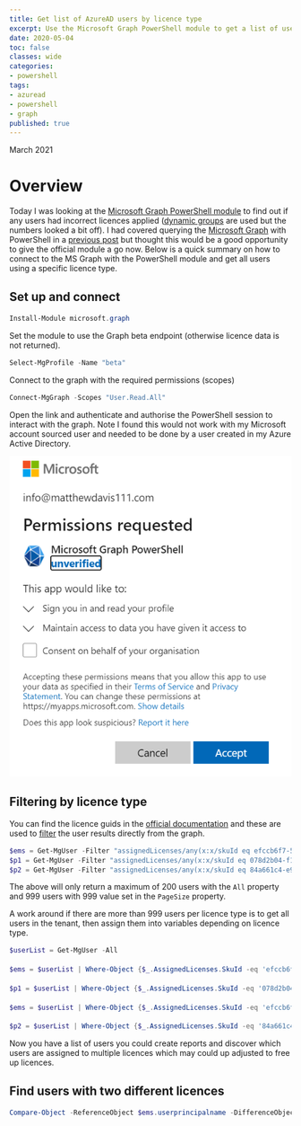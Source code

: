 ```yaml
---
title: Get list of AzureAD users by licence type
excerpt: Use the Microsoft Graph PowerShell module to get a list of users consuming a particular licence.
date: 2020-05-04
toc: false
classes: wide
categories:
- powershell
tags:
- azuread
- powershell
- graph
published: true
---
```

March 2021

# Overview

Today I was looking at the [Microsoft Graph PowerShell module] to find out if any users had incorrect licences applied ([dynamic groups] are used but the numbers looked a bit off). I had covered querying the [Microsoft Graph] with PowerShell in a [previous post] but thought this would be a good opportunity to give the official module a go now. Below is a quick summary on how to connect to the MS Graph with the PowerShell module and get all users using a specific licence type.

## Set up and connect

```powershell
Install-Module microsoft.graph
```

Set the module to use the Graph beta endpoint (otherwise licence data is not returned).

```powershell
Select-MgProfile -Name "beta" 
```

Connect to the graph with the required permissions (scopes)

```powershell
Connect-MgGraph -Scopes "User.Read.All"
```

Open the link and authenticate and authorise the PowerShell session to interact with the graph. Note I found this would not work with my Microsoft account sourced user and needed to be done by a user created in my Azure Active Directory.

![Dashboard overview](/images/azure-ad-ms-graph-lic/scopes.png)

## Filtering by licence type

You can find the licence guids in the [official documentation] and these are used to [filter] the user results directly from the graph.

```powershell
$ems = Get-MgUser -Filter "assignedLicenses/any(x:x/skuId eq efccb6f7-5641-4e0e-bd10-b4976e1bf68e)" -All # ENTERPRISE MOBILITY + SECURITY E3
$p1 = Get-MgUser -Filter "assignedLicenses/any(x:x/skuId eq 078d2b04-f1bd-4111-bbd4-b4b1b354cef4)" -All # AZURE ACTIVE DIRECTORY PREMIUM P1 
$p2 = Get-MgUser -Filter "assignedLicenses/any(x:x/skuId eq 84a661c4-e949-4bd2-a560-ed7766fcaf2b)" -All # AZURE ACTIVE DIRECTORY PREMIUM P2
```

The above will only return a maximum of 200 users with the ``All`` property and 999 users with 999 value set in the ```PageSize``` property.

A work around if there are more than 999 users per licence type is to get all users in the tenant, then assign them into variables depending on licence type.

```powershell
$userList = Get-MgUser -All

$ems = $userList | Where-Object {$_.AssignedLicenses.SkuId -eq 'efccb6f7-5641-4e0e-bd10-b4976e1bf68e'} | Select-Object  UserPrincipalName 

$p1 = $userList | Where-Object {$_.AssignedLicenses.SkuId -eq '078d2b04-f1bd-4111-bbd4-b4b1b354cef4'} | Select-Object UserPrincipalName 
 
$ems = $userList | Where-Object {$_.AssignedLicenses.SkuId -eq 'efccb6f7-5641-4e0e-bd10-b4976e1bf68e'} | Select-Object  UserPrincipalName 

$p2 = $userList | Where-Object {$_.AssignedLicenses.SkuId -eq '84a661c4-e949-4bd2-a560-ed7766fcaf2b'} | Select-Object UserPrincipalName 
```

Now you have a list of users you could create reports and discover which users are assigned to multiple licences which may could up adjusted to free up licences.

## Find users with two different licences

```powershell
Compare-Object -ReferenceObject $ems.userprincipalname -DifferenceObject $p1.userprincipalname -IncludeEqual -ExcludeDifferent 
```

[Microsoft Graph]: https://docs.microsoft.com/en-us/graph/overview
[Microsoft Graph PowerShell module]: https://github.com/microsoftgraph/msgraph-sdk-powershell
[dynamic groups]: https://docs.microsoft.com/en-us/azure/active-directory/enterprise-users/groups-dynamic-membership
[filter]: https://docs.microsoft.com/en-us/graph/query-parameters#filter-parameter
[official documentation]:https://docs.microsoft.com/en-us/azure/active-directory/enterprise-users/licensing-service-plan-reference
[previous post]: https://matthewdavis111.com/powershell/microsoft-graph-powershell/